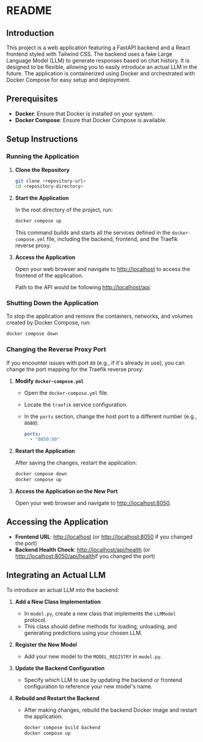 # README

## Introduction

This project is a web application featuring a FastAPI backend and a React frontend styled with Tailwind CSS. The backend uses a fake Large Language Model (LLM) to generate responses based on chat history. It is designed to be flexible, allowing you to easily introduce an actual LLM in the future. The application is containerized using Docker and orchestrated with Docker Compose for easy setup and deployment.

## Prerequisites

- **Docker**: Ensure that Docker is installed on your system.
- **Docker Compose**: Ensure that Docker Compose is available.

## Setup Instructions

### Running the Application

1. **Clone the Repository**

   ```bash
   git clone <repository-url>
   cd <repository-directory>
   ```

2. **Start the Application**

   In the root directory of the project, run:

   ```bash
   docker compose up
   ```

   This command builds and starts all the services defined in the `docker-compose.yml` file, including the backend, frontend, and the Traefik reverse proxy.

3. **Access the Application**

   Open your web browser and navigate to [http://localhost](http://localhost) to access the frontend of the application.

   Path to the API would be following [http://localhost/api](http://localhost/api).

### Shutting Down the Application

To stop the application and remove the containers, networks, and volumes created by Docker Compose, run:

```bash
docker compose down
```

### Changing the Reverse Proxy Port

If you encounter issues with port `80` (e.g., if it's already in use), you can change the port mapping for the Traefik reverse proxy:

1. **Modify `docker-compose.yml`**

   - Open the `docker-compose.yml` file.
   - Locate the `traefik` service configuration.
   - In the `ports` section, change the host port to a different number (e.g., `8080`):

     ```yaml
     ports:
       - "8050:80"
     ```

2. **Restart the Application**

   After saving the changes, restart the application:

   ```bash
   docker compose down
   docker compose up
   ```

3. **Access the Application on the New Port**

   Open your web browser and navigate to [http://localhost:8050](http://localhost:8050).

## Accessing the Application

- **Frontend URL**: [http://localhost](http://localhost) (or [http://localhost:8050](http://localhost:8050) if you changed the port)
- **Backend Health Check**: [http://localhost/api/health](http://localhost/api/health) (or [http://localhost:8050/api/health](http://localhost:8050/api/health)if you changed the port)

## Integrating an Actual LLM

To introduce an actual LLM into the backend:

1. **Add a New Class Implementation**

   - In `model.py`, create a new class that implements the `LLMModel` protocol.
   - This class should define methods for loading, unloading, and generating predictions using your chosen LLM.

2. **Register the New Model**

   - Add your new model to the `MODEL_REGISTRY` in `model.py`.

3. **Update the Backend Configuration**

   - Specify which LLM to use by updating the backend or frontend configuration to reference your new model's name.

4. **Rebuild and Restart the Backend**

   - After making changes, rebuild the backend Docker image and restart the application:

     ```bash
     docker compose build backend
     docker compose up
     ```
